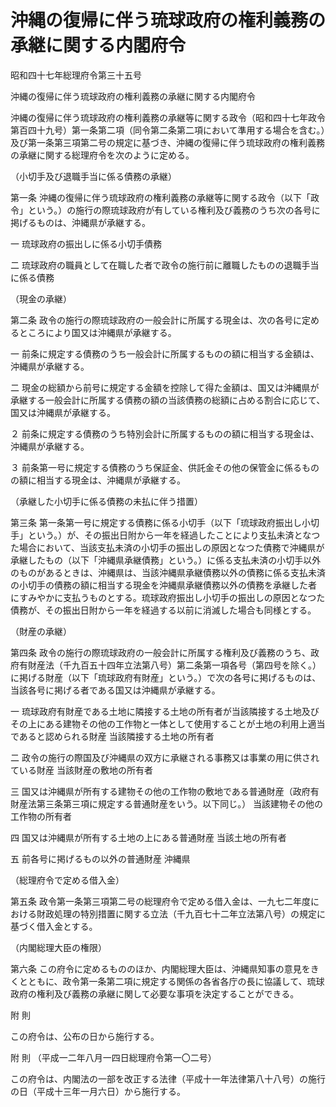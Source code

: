 # 沖縄の復帰に伴う琉球政府の権利義務の承継に関する内閣府令

昭和四十七年総理府令第三十五号

沖縄の復帰に伴う琉球政府の権利義務の承継に関する内閣府令

沖縄の復帰に伴う琉球政府の権利義務の承継等に関する政令（昭和四十七年政令第百四十九号）第一条第二項（同令第二条第二項において準用する場合を含む。）及び第一条第三項第二号の規定に基づき、沖縄の復帰に伴う琉球政府の権利義務の承継に関する総理府令を次のように定める。

（小切手及び退職手当に係る債務の承継）

第一条 沖縄の復帰に伴う琉球政府の権利義務の承継等に関する政令（以下「政令」という。）の施行の際琉球政府が有している権利及び義務のうち次の各号に掲げるものは、沖縄県が承継する。

一 琉球政府の振出しに係る小切手債務

二 琉球政府の職員として在職した者で政令の施行前に離職したものの退職手当に係る債務

（現金の承継）

第二条 政令の施行の際琉球政府の一般会計に所属する現金は、次の各号に定めるところにより国又は沖縄県が承継する。

一 前条に規定する債務のうち一般会計に所属するものの額に相当する金額は、沖縄県が承継する。

二 現金の総額から前号に規定する金額を控除して得た金額は、国又は沖縄県が承継する一般会計に所属する債務の額の当該債務の総額に占める割合に応じて、国又は沖縄県が承継する。

２ 前条に規定する債務のうち特別会計に所属するものの額に相当する現金は、沖縄県が承継する。

３ 前条第一号に規定する債務のうち保証金、供託金その他の保管金に係るものの額に相当する現金は、沖縄県が承継する。

（承継した小切手に係る債務の未払に伴う措置）

第三条 第一条第一号に規定する債務に係る小切手（以下「琉球政府振出し小切手」という。）が、その振出日附から一年を経過したことにより支払未済となつた場合において、当該支払未済の小切手の振出しの原因となつた債務で沖縄県が承継したもの（以下「沖縄県承継債務」という。）に係る支払未済の小切手以外のものがあるときは、沖縄県は、当該沖縄県承継債務以外の債務に係る支払未済の小切手の債務の額に相当する現金を沖縄県承継債務以外の債務を承継した者にすみやかに支払うものとする。琉球政府振出し小切手の振出しの原因となつた債務が、その振出日附から一年を経過する以前に消滅した場合も同様とする。

（財産の承継）

第四条 政令の施行の際琉球政府の一般会計に所属する権利及び義務のうち、政府有財産法（千九百五十四年立法第八号）第二条第一項各号（第四号を除く。）に掲げる財産（以下「琉球政府有財産」という。）で次の各号に掲げるものは、当該各号に掲げる者である国又は沖縄県が承継する。

一 琉球政府有財産である土地に隣接する土地の所有者が当該隣接する土地及びその上にある建物その他の工作物と一体として使用することが土地の利用上適当であると認められる財産 当該隣接する土地の所有者

二 政令の施行の際国及び沖縄県の双方に承継される事務又は事業の用に供されている財産 当該財産の敷地の所有者

三 国又は沖縄県が所有する建物その他の工作物の敷地である普通財産（政府有財産法第三条第三項に規定する普通財産をいう。以下同じ。） 当該建物その他の工作物の所有者

四 国又は沖縄県が所有する土地の上にある普通財産 当該土地の所有者

五 前各号に掲げるもの以外の普通財産 沖縄県

（総理府令で定める借入金）

第五条 政令第一条第三項第二号の総理府令で定める借入金は、一九七二年度における財政処理の特別措置に関する立法（千九百七十二年立法第八号）の規定に基づく借入金とする。

（内閣総理大臣の権限）

第六条 この府令に定めるもののほか、内閣総理大臣は、沖縄県知事の意見をきくとともに、政令第一条第二項に規定する関係の各省各庁の長に協議して、琉球政府の権利及び義務の承継に関して必要な事項を決定することができる。

附 則

この府令は、公布の日から施行する。

附 則 （平成一二年八月一四日総理府令第一〇二号）

この府令は、内閣法の一部を改正する法律（平成十一年法律第八十八号）の施行の日（平成十三年一月六日）から施行する。
